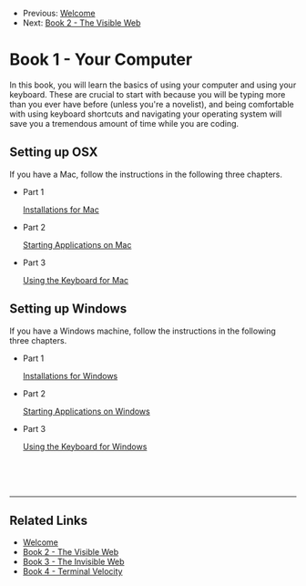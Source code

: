<nav>
    <ul class="list list--books">
        <li class="left">
            <span>Previous: </span><a href="../">Welcome</a>
        </li>
        <li class="right">
            <span>Next:</span> <a href="../book-2-the-visible-web">Book 2 - The Visible Web</a>
        </li>
    </ul>
</nav>


# Book 1 - Your Computer

In this book, you will learn the basics of using your computer and using your keyboard. These are crucial to start with because you will be typing more than you ever have before (unless you're a novelist), and being comfortable with using keyboard shortcuts and navigating your operating system will save you a tremendous amount of time while you are coding.

## Setting up OSX

If you have a Mac, follow the instructions in the following three chapters.

<ul class="list">
    <li class="listItem">
        <p class="listItem__header">Part 1</p>
        <a href="./chapters/GETTING_STARTED_MAC.html">Installations for Mac</a>
    </li>
    <li class="listItem">
        <p class="listItem__header">Part 2</p>
        <a href="./chapters/RUNNING_APPS_MAC.html">Starting Applications on Mac</a>
    </li>
    <li class="listItem">
        <p class="listItem__header">Part 3</p>
        <a href="./chapters/APP_TAB_SWITCHING_MAC.html">Using the Keyboard for Mac</a>
    </li>
</ul>

## Setting up Windows

If you have a Windows machine, follow the instructions in the following three chapters.

<ul class="list">
    <li class="listItem">
        <p class="listItem__header">Part 1</p>
        <a href="./chapters/GETTING_STARTED_WINDOWS.html">Installations for Windows</a>
    </li>
    <li class="listItem">
        <p class="listItem__header">Part 2</p>
        <a href="./chapters/RUNNING_APPS_WINDOWS.html">Starting Applications on Windows</a>
    </li>
    <li class="listItem">
        <p class="listItem__header">Part 3</p>
        <a href="./chapters/APP_TAB_SWITCHING_WINDOWS.html">Using the Keyboard for Windows</a>
    </li>
</ul>

<br/>
<br/>
<br/>

---

## Related Links

<ul>
    <li>
        <a href="../">Welcome</a>
    </li>
    <li>
        <a href="../book-2-the-visible-web/">Book 2 - The Visible Web</a>
    </li>
    <li>
        <a href="../book-3-the-invisible-web/">Book 3 - The Invisible Web</a>
    </li>
    <li>
        <a href="../book-4-terminal-velocity/">Book 4 - Terminal Velocity</a>
    </li>
</ul>
